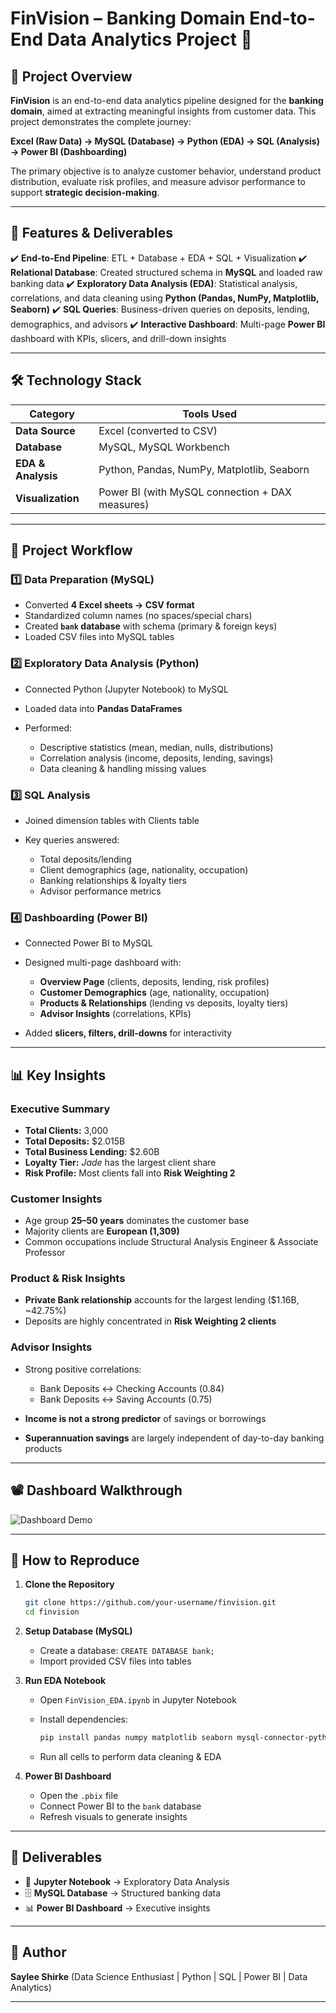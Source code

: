 

# FinVision – Banking Domain End-to-End Data Analytics Project 🏦

## 📌 Project Overview

**FinVision** is an end-to-end data analytics pipeline designed for the **banking domain**, aimed at extracting meaningful insights from customer data.
This project demonstrates the complete journey:

**Excel (Raw Data) → MySQL (Database) → Python (EDA) → SQL (Analysis) → Power BI (Dashboarding)**

The primary objective is to analyze customer behavior, understand product distribution, evaluate risk profiles, and measure advisor performance to support **strategic decision-making**.

---

## 🚀 Features & Deliverables

✔️ **End-to-End Pipeline**: ETL + Database + EDA + SQL + Visualization
✔️ **Relational Database**: Created structured schema in **MySQL** and loaded raw banking data
✔️ **Exploratory Data Analysis (EDA)**: Statistical analysis, correlations, and data cleaning using **Python (Pandas, NumPy, Matplotlib, Seaborn)**
✔️ **SQL Queries**: Business-driven queries on deposits, lending, demographics, and advisors
✔️ **Interactive Dashboard**: Multi-page **Power BI** dashboard with KPIs, slicers, and drill-down insights

---

## 🛠 Technology Stack

| Category           | Tools Used                                      |
| ------------------ | ----------------------------------------------- |
| **Data Source**    | Excel (converted to CSV)                        |
| **Database**       | MySQL, MySQL Workbench                          |
| **EDA & Analysis** | Python, Pandas, NumPy, Matplotlib, Seaborn      |
| **Visualization**  | Power BI (with MySQL connection + DAX measures) |

---

## 🔄 Project Workflow

### 1️⃣ Data Preparation (MySQL)

* Converted **4 Excel sheets → CSV format**
* Standardized column names (no spaces/special chars)
* Created **`bank` database** with schema (primary & foreign keys)
* Loaded CSV files into MySQL tables

### 2️⃣ Exploratory Data Analysis (Python)

* Connected Python (Jupyter Notebook) to MySQL
* Loaded data into **Pandas DataFrames**
* Performed:

  * Descriptive statistics (mean, median, nulls, distributions)
  * Correlation analysis (income, deposits, lending, savings)
  * Data cleaning & handling missing values

### 3️⃣ SQL Analysis

* Joined dimension tables with Clients table
* Key queries answered:

  * Total deposits/lending
  * Client demographics (age, nationality, occupation)
  * Banking relationships & loyalty tiers
  * Advisor performance metrics

### 4️⃣ Dashboarding (Power BI)

* Connected Power BI to MySQL
* Designed multi-page dashboard with:

  * **Overview Page** (clients, deposits, lending, risk profiles)
  * **Customer Demographics** (age, nationality, occupation)
  * **Products & Relationships** (lending vs deposits, loyalty tiers)
  * **Advisor Insights** (correlations, KPIs)
* Added **slicers, filters, drill-downs** for interactivity

---

## 📊 Key Insights

### Executive Summary

* **Total Clients:** 3,000
* **Total Deposits:** $2.015B
* **Total Business Lending:** $2.60B
* **Loyalty Tier:** *Jade* has the largest client share
* **Risk Profile:** Most clients fall into **Risk Weighting 2**

### Customer Insights

* Age group **25–50 years** dominates the customer base
* Majority clients are **European (1,309)**
* Common occupations include Structural Analysis Engineer & Associate Professor

### Product & Risk Insights

* **Private Bank relationship** accounts for the largest lending ($1.16B, ~42.75%)
* Deposits are highly concentrated in **Risk Weighting 2 clients**

### Advisor Insights

* Strong positive correlations:

  * Bank Deposits ↔ Checking Accounts (0.84)
  * Bank Deposits ↔ Saving Accounts (0.75)
* **Income is not a strong predictor** of savings or borrowings
* **Superannuation savings** are largely independent of day-to-day banking products

---


## 📽 Dashboard Walkthrough  

![Dashboard Demo](assets/FinVisiom_Dashboard.gif)  


---

## 🧩 How to Reproduce

1. **Clone the Repository**

   ```bash
   git clone https://github.com/your-username/finvision.git
   cd finvision
   ```

2. **Setup Database (MySQL)**

   * Create a database: `CREATE DATABASE bank;`
   * Import provided CSV files into tables

3. **Run EDA Notebook**

   * Open `FinVision_EDA.ipynb` in Jupyter Notebook
   * Install dependencies:

     ```bash
     pip install pandas numpy matplotlib seaborn mysql-connector-python
     ```
   * Run all cells to perform data cleaning & EDA

4. **Power BI Dashboard**

   * Open the `.pbix` file 
   * Connect Power BI to the `bank` database
   * Refresh visuals to generate insights

---

## 📌 Deliverables

* 📒 **Jupyter Notebook** → Exploratory Data Analysis
* 🗄 **MySQL Database** → Structured banking data
* 📊 **Power BI Dashboard** → Executive insights


---

## 👤 Author

**Saylee Shirke**
(Data Science Enthusiast | Python | SQL | Power BI | Data Analytics)

---

